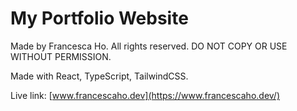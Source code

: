# My Portfolio Website

Made by Francesca Ho. All rights reserved. DO NOT COPY OR USE WITHOUT PERMISSION.

Made with React, TypeScript, TailwindCSS.

Live link: [www.francescaho.dev](https://www.francescaho.dev/)
